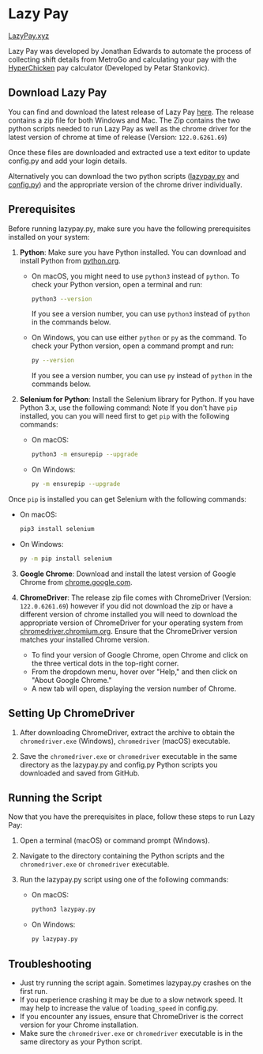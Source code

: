# Lazy Pay
[LazyPay.xyz](https://lazypay.xyz/)

Lazy Pay was developed by Jonathan Edwards to automate the process of collecting shift details from MetroGo and calculating your pay with the [HyperChicken](https://hyperchicken.com/paycalc/) pay calculator (Developed by Petar Stankovic).
## Download Lazy Pay
You can find and download the latest release of Lazy Pay [here](https://github.com/jonoxyz/lazypay/releases).
The release contains a zip file for both Windows and Mac.
The Zip contains the two python scripts needed to run Lazy Pay as well as the chrome driver for the latest version of chrome at time of release (Version: `122.0.6261.69`)

Once these files are downloaded and extracted use a text editor to update config.py and add your login details.

Alternatively you can download the two python scripts ([lazypay.py](https://github.com/jonoxyz/lazypay/blob/main/lazypay.py) and [config.py](https://github.com/jonoxyz/lazypay/blob/main/config.py)) and the appropriate version of the chrome driver individually.

## Prerequisites

Before running lazypay.py, make sure you have the following prerequisites installed on your system:

1. **Python**: Make sure you have Python installed. You can download and install Python from [python.org](https://www.python.org/downloads/).

   - On macOS, you might need to use `python3` instead of `python`. To check your Python version, open a terminal and run:
     ```bash
     python3 --version
     ```

     If you see a version number, you can use `python3` instead of `python` in the commands below.

   - On Windows, you can use either `python` or `py` as the command. To check your Python version, open a command prompt and run:
     ```bash
     py --version
     ```
     If you see a version number, you can use `py` instead of `python` in the commands below.

2. **Selenium for Python**: Install the Selenium library for Python. If you have Python 3.x, use the following command:
Note If you don't have `pip` installed, you can you will need first to get `pip` with the following commands:

   - On macOS:
     ```bash
     python3 -m ensurepip --upgrade
     ```

   - On Windows:
     ```bash
     py -m ensurepip --upgrade
     ```

Once  `pip` is installed you can get Selenium with the following commands:

   - On macOS:
     ```bash
     pip3 install selenium
     ```

   - On Windows:
     ```bash
     py -m pip install selenium
     ```


3. **Google Chrome**: Download and install the latest version of Google Chrome from [chrome.google.com](https://www.google.com/chrome/).

4. **ChromeDriver**: The release zip file comes with ChromeDriver (Version: `122.0.6261.69`) however if you did not download the zip or have a different version of chrome installed you will need to download the appropriate version of ChromeDriver for your operating system from [chromedriver.chromium.org](https://sites.google.com/chromium.org/driver/downloads). Ensure that the ChromeDriver version matches your installed Chrome version.

   - To find your version of Google Chrome, open Chrome and click on the three vertical dots in the top-right corner.
   - From the dropdown menu, hover over "Help," and then click on "About Google Chrome."
   - A new tab will open, displaying the version number of Chrome.
## Setting Up ChromeDriver

1. After downloading ChromeDriver, extract the archive to obtain the `chromedriver.exe` (Windows), `chromedriver` (macOS) executable.

2. Save the `chromedriver.exe` or `chromedriver` executable in the same directory as the lazypay.py and config.py Python scripts you downloaded and saved from GitHub.

## Running the Script

Now that you have the prerequisites in place, follow these steps to run Lazy Pay:

1. Open a terminal (macOS) or command prompt (Windows).

2. Navigate to the directory containing the Python scripts and the `chromedriver.exe` or `chromedriver` executable.

3. Run the lazypay.py script using one of the following commands:

   - On macOS:
     ```bash
     python3 lazypay.py
     ```

   - On Windows:
     ```bash
     py lazypay.py
     ```

## Troubleshooting

- Just try running the script again. Sometimes lazypay.py crashes on the first run.
- If you experience crashing it may be due to a slow network speed. It may help to increase the value of `loading_speed` in config.py.
- If you encounter any issues, ensure that ChromeDriver is the correct version for your Chrome installation.
- Make sure the `chromedriver.exe` or `chromedriver` executable is in the same directory as your Python script.